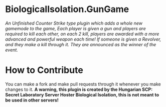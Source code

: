 # BiologicalIsolation.GunGame
*An Unfinished Counter Strike type plugin which adds a whole new gamemode to the game, Each player is given a gun and players are required to kill each other,
on each 2 kill, players are awarded with a more advanced and powerful weapon each time! If someone is given a Revolver, and they make a kill through it. They
are announced as the winner of the event.*


# How to Contribute
You can make a fork and make pull requests through it whenever you make changes to it. **A warning, this plugin is created by the Hungarian
SCP: Secret Laboratory Server Hoster Biological Isolation, this is not meant to be used in other servers!**
